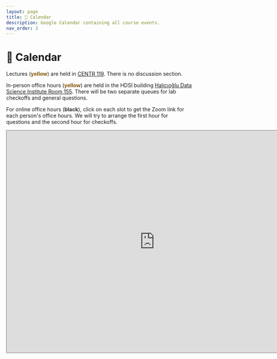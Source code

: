 ```yaml
---
layout: page
title: 📆 Calendar
description: Google Calendar containing all course events.
nav_order: 3
---
```


# 📆 Calendar



Lectures (<span style="color:#875509"><b>yellow</b></span>) are held in [CENTR 119](https://maps.app.goo.gl/khrN9ekr5LCGdCdM7). There is no discussion section. 

In-person office hours (<span style="color:#875509"><b>yellow</b></span>) are
held in the HDSI building [Halıcıoğlu Data Science Institute Room 155](https://www.google.com/maps/place/Hal%C4%B1c%C4%B1o%C4%9Flu+Data+Science+Institute/@32.8805676,-117.2363991,17z/data=!3m2!4b1!5s0x80dc06c1dfc237df:0x2baefc1d5cbb43f3!4m6!3m5!1s0x80dc06c1fb192bcb:0x94d4894527b99b21!8m2!3d32.8805631!4d-117.2338242!16s%2Fg%2F11f4_xtk0f?entry=ttu). There will be two separate queues for lab checkoffs and general questions.

For online office hours (<span style="color:#333333"><b>black</b></span>), click on each slot to get the Zoom link for each person's office hours. We will try to arrange the first hour for questions and the second hour for checkoffs.

<iframe src="https://calendar.google.com/calendar/embed?height=600&wkst=1&bgcolor=%23ffffff&ctz=America%2FLos_Angeles&showTitle=0&src=Y19iM2FiMzYxYzBiNGQzNTA1ODZkMzc3YTYzYWY5ODNiZjE4ZjE5ZGU4NjAxOWI4MDI0NDQ3MGJjM2I0MDRhNGExQGdyb3VwLmNhbGVuZGFyLmdvb2dsZS5jb20&src=Y181MGUwMjM2NWNjZDIxZDYxNGJkYzliZDU4NTk0NmE0Yjk0NjkwZTFhOTBkMWFkNWY5ZGEyYmJmNmI1OWRjNjQ0QGdyb3VwLmNhbGVuZGFyLmdvb2dsZS5jb20&color=%23F6BF26&color=%23616161" style="border:solid 1px #777" width="800" height="600" frameborder="0" scrolling="no"></iframe>


<!-- Lectures (<span style="color:blue"><b>blue</b></span>) are held in [Warren Lecture Hall 2005](https://maps.app.goo.gl/5f615DJPWYUj8xfZA). Discussions (<span style="color:blue"><b>blue</b></span>) are held in [Center Hall 115](https://www.google.com/maps/place/Center+Hall/@32.8767436,-117.2368927,17z/data=!4m12!1m5!3m4!2zMzLCsDUyJzQ4LjQiTiAxMTfCsDE0JzMxLjIiVw!8m2!3d32.8801111!4d-117.242!3m5!1s0x80dc06c43a8ab30b:0xd7aa5719af666fb!8m2!3d32.8775468!4d-117.2374084!16s%2Fg%2F1q6jj7xsd?entry=ttu).

In-person office hours (<span style="color:purple"><b>purple</b></span>) are
held in the new HDSI building [Halıcıoğlu Data Science Institute Room 155](https://www.google.com/maps/place/Hal%C4%B1c%C4%B1o%C4%9Flu+Data+Science+Institute/@32.8805676,-117.2363991,17z/data=!3m2!4b1!5s0x80dc06c1dfc237df:0x2baefc1d5cbb43f3!4m6!3m5!1s0x80dc06c1fb192bcb:0x94d4894527b99b21!8m2!3d32.8805631!4d-117.2338242!16s%2Fg%2F11f4_xtk0f?entry=ttu).

Remote office hours (<span style="color:orange"><b>orange</b></span>) are held on Zoom at [**this link**](https://ucsd.zoom.us/j/95474103763).

<iframe src="https://calendar.google.com/calendar/embed?height=600&wkst=1&bgcolor=%23ffffff&ctz=America%2FLos_Angeles&showTitle=0&showTabs=0&mode=WEEK&showPrint=0&src=Y182MjcxYTQ1MmU2MTJhY2I4NWVkNjZiMmVlOGM3MDg2OWRmZWRhYTYwM2ZmNWVkMDkyMmVhMjFlN2FjODljZTZjQGdyb3VwLmNhbGVuZGFyLmdvb2dsZS5jb20&src=Y180MmNmZTA5ZGExMDNlZDZmNTg3NzljMTAxMzMyYjcxZTdkY2Y2MTVmZjc1MGI3NGUxN2NhYmEwNmNlMTRlZjAyQGdyb3VwLmNhbGVuZGFyLmdvb2dsZS5jb20&src=Y19jMWMxYmQ3NDk3YmZmMzE2ZWVhNTU0OTM2YzhjYzRmMjhiMWNiZDU1NjIwZTc0MDkzODZkMDMzYjgxOGNlOTY4QGdyb3VwLmNhbGVuZGFyLmdvb2dsZS5jb20&color=%238E24AA&color=%234285F4&color=%23F4511E" style="border:solid 1px #777" width="800" height="600" frameborder="0" scrolling="no"></iframe> -->
